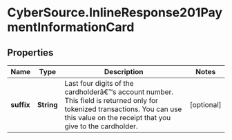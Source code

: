 # CyberSource.InlineResponse201PaymentInformationCard

## Properties
Name | Type | Description | Notes
------------ | ------------- | ------------- | -------------
**suffix** | **String** | Last four digits of the cardholderâ€™s account number. This field is returned only for tokenized transactions. You can use this value on the receipt that you give to the cardholder.  | [optional] 


